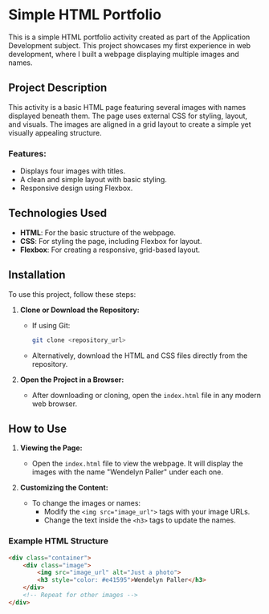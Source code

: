 # Simple HTML Portfolio

This is a simple HTML portfolio activity created as part of the Application Development subject. This project showcases my first experience in web development, where I built a webpage displaying multiple images and names.

## Project Description

This activity is a basic HTML page featuring several images with names displayed beneath them. The page uses external CSS for styling, layout, and visuals. The images are aligned in a grid layout to create a simple yet visually appealing structure.

### Features:
- Displays four images with titles.
- A clean and simple layout with basic styling.
- Responsive design using Flexbox.

## Technologies Used

- **HTML**: For the basic structure of the webpage.
- **CSS**: For styling the page, including Flexbox for layout.
- **Flexbox**: For creating a responsive, grid-based layout.

## Installation

To use this project, follow these steps:

1. **Clone or Download the Repository:**
   - If using Git:
     ```bash
     git clone <repository_url>
     ```
   - Alternatively, download the HTML and CSS files directly from the repository.

2. **Open the Project in a Browser:**
   - After downloading or cloning, open the `index.html` file in any modern web browser.

## How to Use

1. **Viewing the Page:**
   - Open the `index.html` file to view the webpage. It will display the images with the name "Wendelyn Paller" under each one.
   
2. **Customizing the Content:**
   - To change the images or names:
     - Modify the `<img src="image_url">` tags with your image URLs.
     - Change the text inside the `<h3>` tags to update the names.

### Example HTML Structure

```html
<div class="container">
    <div class="image">
        <img src="image_url" alt="Just a photo">
        <h3 style="color: #e41595">Wendelyn Paller</h3>
    </div>
    <!-- Repeat for other images -->
</div>
